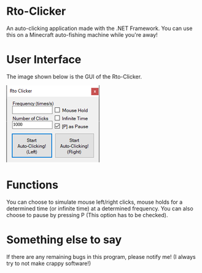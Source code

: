 # Rto-Clicker
An auto-clicking application made with the .NET Framework.
You can use this on a Minecraft auto-fishing machine while you're away!

# User Interface
The image shown below is the GUI of the Rto-Clicker.

![Rto-Clicker GUI](https://github.com/JustRodneyLee/Rto-Clicker/blob/master/RtoClicker/demoImages/buildNov1619.png?raw=true)

# Functions
You can choose to simulate mouse left/right clicks, mouse holds for a determined time (or infinite time) at a determined frequency. You can also choose to pause by pressing P (This option has to be checked).

# Something else to say
If there are any remaining bugs in this program, please notify me! (I always try to not make crappy software!)
